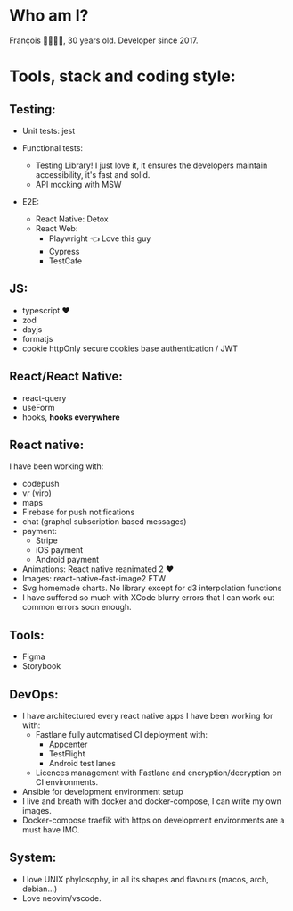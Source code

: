 # Who am I?
François 🧔‍♂️🇫🇷, 30 years old.
Developer since 2017. 

# Tools, stack and coding style:

## Testing:
  * Unit tests: jest

  * Functional tests:
    * Testing Library! I just love it, it ensures the developers maintain accessibility, it's fast and solid.
    * API mocking with MSW

  * E2E:
    * React Native: Detox
    * React Web:
      * Playwright 👈  Love this guy
      * Cypress
      * TestCafe

## JS:
  * typescript ❤️
  * zod
  * dayjs
  * formatjs
  * cookie httpOnly secure cookies base authentication / JWT

## React/React Native:
  * react-query
  * useForm
  * hooks, **hooks everywhere**

## React native:
  I have been working with:
  * codepush
  * vr (viro)
  * maps
  * Firebase for push notifications
  * chat (graphql subscription based messages)
  * payment:
    * Stripe
    * iOS payment
    * Android payment
  * Animations: React native reanimated 2 ❤️
  * Images: react-native-fast-image2 FTW
  * Svg homemade charts. No library except for d3 interpolation functions
  * I have suffered so much with XCode blurry errors that I can work out common errors soon enough.

## Tools:
  * Figma
  * Storybook

## DevOps:
  * I have architectured every react native apps I have been working for with:
    * Fastlane fully automatised CI deployment with:
      * Appcenter
      * TestFlight
      * Android test lanes
    * Licences management with Fastlane and encryption/decryption on CI environments.
  * Ansible for development environment setup
  * I live and breath with docker and docker-compose, I can write my own images.
  * Docker-compose traefik with https on development environments are a must have IMO.

## System:
  * I love UNIX phylosophy, in all its shapes and flavours (macos, arch, debian...)
  * Love neovim/vscode.
